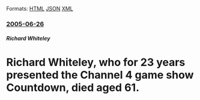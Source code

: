 
Formats: [HTML](/news/2005/06/26/richard-whiteley-who-for-23-years-presented-the-channel-4-game-show-countdown-died-aged-61.html)  [JSON](/news/2005/06/26/richard-whiteley-who-for-23-years-presented-the-channel-4-game-show-countdown-died-aged-61.json)  [XML](/news/2005/06/26/richard-whiteley-who-for-23-years-presented-the-channel-4-game-show-countdown-died-aged-61.xml)  

### [2005-06-26](/news/2005/06/26/index.md)

##### Richard Whiteley
#  Richard Whiteley, who for 23 years presented the Channel 4 game show Countdown, died aged 61.



